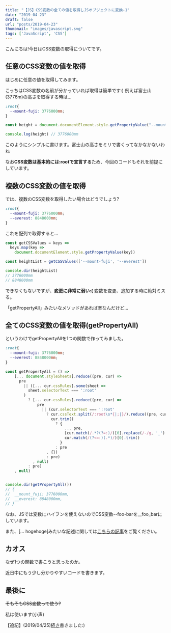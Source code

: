 ```yaml
---
title: "【JS】CSS変数の全ての値を取得しJSオブジェクトに変換-1"
date: "2019-04-23"
draft: false
url: "posts/2019-04-23"
thumbnail: "images/javascript.svg"
tags: ['JavaScript', 'CSS']
---
```


こんにちは!今日はCSS変数の取得についてです。

## 任意のCSS変数の値を取得

はじめに任意の値を取得してみます。

こっちはCSS変数の名前が分かっていれば取得は簡単です:) 例えば富士山(3776m)の高さを取得する時は...

```css
:root{
  --mount-fuji: 3776000mm;
}
```

```javascript
const height = document.documentElement.style.getPropertyValue("--mount-fuji")

console.log(height) // 3776000mm
```

このようにシンプルに書けます。富士山の高さをミリで書くってなかなかないわね

なお**CSS変数は基本的には:rootで宣言する**ため、今回のコードもそれを前提にしています。
## 複数のCSS変数の値を取得

では、複数のCSS変数を取得したい場合はどうでしょう?
```css
:root{
  --mount-fuji: 3776000mm;
  --everest: 8848000mm; 
}
```

これを配列で取得すると...
```javascript
const getCSSValues = keys =>
  keys.map(key =>
    document.documentElement.style.getPropertyValue(key))

const heightList = getCSSValues(['--mount-fuji', '--everest'])

console.dir(heightList)
// 3776000mm
// 8848000mm
```

できなくもないですが、**変更に非常に弱い:(** 変数を変更、追加する時に絶対ミスる。

「getPropertyAll」みたいなメソッドがあれば楽なんだけど...

## 全てのCSS変数の値を取得(getPropertyAll)

というわけでgetPropertyAllを1つの関数で作ってみました。

```css
:root{
  --mount-fuji: 3776000mm;
  --everest: 8848000mm; 
}
```

```javascript
const getPropertyAll = () =>
    [... document.styleSheets].reduce((pre, cur) =>
      pre
        || ([... cur.cssRules].some(sheet =>
          sheet.selectorText === ':root'
        )
          ? [... cur.cssRules].reduce((pre, cur) =>
              pre
                || (cur.selectorText === ':root'
                  ? cur.cssText.split(/:root\s*{|;|}/).reduce((pre, cur)　=>
                    cur.trim()
                      ? {
                          ... pre,
                          [cur.match(/.*?(?=:)/)[0].replace(/-/g, '_').trim()]:
                          cur.match(/(?<=:)(.*)/)[0].trim()
                        }
                      : pre
                  , {})
                  : pre)
            , null)
          : pre)
    , null)


console.dir(getPropertyAll())
// {
//  __mount_fuji: 3776000mm,
//  __everest: 8848000mm,
// }
```

なお、JSでは変数にハイフンを使えないのでCSS変数--foo-barを__foo_barにしています。

また、[...  hogehoge]みたいな記述に関しては[こちらの記事](../2019-04-22)をご覧ください。
## カオス

なぜ1つの関数で書こうと思ったのか。

近日中にもう少し分かりやすいコードを書きます。

## 最後に
~~そもそもCSS変数って使う?~~

私は使います(小声)

【追記】(2019/04/25)[続き](../2019-04-25)書きました:)